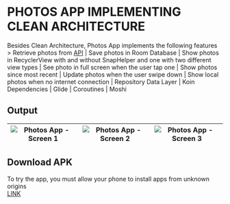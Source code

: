 # PHOTOS APP IMPLEMENTING CLEAN ARCHITECTURE 
Besides Clean Architecture, Photos App implements the following features > Retrieve photos from [API](https://jsonplaceholder.typicode.com/) | Save photos in Room Database | Show photos in RecyclerView with and without SnapHelper and one with two different view types | See photo in full screen when the user tap one | Show photos since most recent | Update photos when the user swipe down | Show local photos when no internet connection | Repository Data Layer | Koin Dependencies | Glide | Coroutines | Moshi

## Output 
![Photos App - Screen 1](https://res.cloudinary.com/duslwidi8/image/upload/v1643301912/Screenshot_20220127-114259_Photos_App_ry77lb.jpg) | ![Photos App - Screen 2](https://res.cloudinary.com/duslwidi8/image/upload/v1643301912/Screenshot_20220127-114303_Photos_App_a6qcvb.jpg)| ![Photos App - Screen 3](https://res.cloudinary.com/duslwidi8/image/upload/v1643301912/Screenshot_20220127-114254_Photos_App_seknre.jpg)
:-------------------------:|:-------------------------:|:-------------------------:

## Download APK
To try the app, you must allow your phone to install apps from unknown origins<br/>
[LINK](https://drive.google.com/file/d/1zwYsog47ZYJOTzSEHAxZQBUF8FbW09BM/view?usp=sharing)

